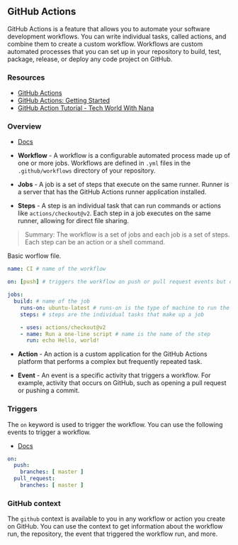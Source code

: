 ## GitHub Actions

GitHub Actions is a feature that allows you to automate your software development workflows. You can write individual tasks, called actions, and combine them to create a custom workflow. Workflows are custom automated processes that you can set up in your repository to build, test, package, release, or deploy any code project on GitHub.

### Resources

- [GitHub Actions]( https://docs.github.com/en/actions )
- [GitHub Actions: Getting Started]( https://docs.github.com/en/actions/learn-github-actions/introduction-to-github-actions )
- [GitHub Action Tutorial - Tech World With Nana](https://youtu.be/R8_veQiYBjI) 

### Overview

- [Docs](https://docs.github.com/en/actions/learn-github-actions/understanding-github-actions)

- **Workflow** - A workflow is a configurable automated process made up of one or more jobs. Workflows are defined in `.yml` files in the `.github/workflows` directory of your repository.

- **Jobs** - A job is a set of steps that execute on the same runner. Runner is a server that has the GitHub Actions runner application installed. 

- **Steps** - A step is an individual task that can run commands or actions like `actions/checkout@v2`. Each step in a job executes on the same runner, allowing for direct file sharing.

> Summary: The workflow is a set of jobs and each job is a set of steps. Each step can be an action or a shell command.

Basic worflow file.

```yaml
name: CI # name of the workflow

on: [push] # triggers the workflow on push or pull request events but only for the master branch

jobs:
  build: # name of the job
    runs-on: ubuntu-latest # runs-on is the type of machine to run the job on - runner
    steps: # steps are the individual tasks that make up a job

    - uses: actions/checkout@v2 
    - name: Run a one-line script # name is the name of the step
      run: echo Hello, world!
```

- **Action** - An action is a custom application for the GitHub Actions platform that performs a complex but frequently repeated task.

- **Event** - An event is a specific activity that triggers a workflow. For example, activity that occurs on GitHub, such as opening a pull request or pushing a commit.

### Triggers

The `on` keyword is used to trigger the workflow. You can use the following events to trigger a workflow.

- [Docs](https://docs.github.com/en/actions/reference/events-that-trigger-workflows)

```yaml
on:
  push:
    branches: [ master ]
  pull_request:
    branches: [ master ]
```

### GitHub context

The `github` context is available to you in any workflow or action you create on GitHub. You can use the context to get information about the workflow run, the repository, the event that triggered the workflow run, and more.










